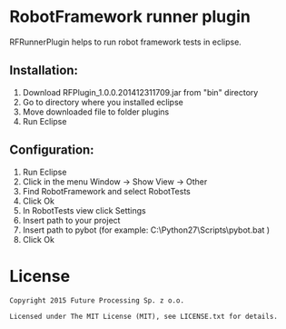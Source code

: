 # RobotFramework runner plugin
RFRunnerPlugin helps to run robot framework tests in eclipse.

## Installation:

1. Download RFPlugin_1.0.0.201412311709.jar from "bin" directory
2. Go to directory where you installed eclipse
3. Move downloaded file to folder plugins
4. Run Eclipse

## Configuration:
1. Run Eclipse
2. Click in the menu Window -> Show View -> Other
3. Find RobotFramework and select RobotTests
4. Click Ok
5. In RobotTests view click Settings
6. Insert path to your project
7. Insert path to pybot (for example: C:\Python27\Scripts\pybot.bat )
8. Click Ok

License
=======

    Copyright 2015 Future Processing Sp. z o.o.

    Licensed under The MIT License (MIT), see LICENSE.txt for details.